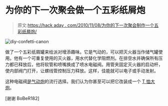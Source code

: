 # 为你的下一次聚会做一个五彩纸屑炮

> 原文:[https://hack aday . com/2010/11/08/为你的下一次聚会制作一个五彩纸屑炮/](https://hackaday.com/2010/11/08/build-a-confetti-cannon-for-your-next-party/)

![](../Images/4874e887ad17be812bb657688f01c2a6.png "diy-confetti-canon")

做了一个五彩纸屑罐来给派对增添趣味。它是气动的，可以把灭火器当作储气罐使用。他有一个可重复使用的灭火器，用水代替化学阻燃剂。在排空水并确保所有压力都已释放后，他将软管和喷嘴换成了喷水电磁阀。用管夹固定灭火器的启动杆，使内部阀门打开，让螺线管控制压力释放。这样，佳能就可以电子或手动发射。

这种电磁阀[是气动炮](http://hackaday.com/2008/02/17/the-2008-shmooball-gun/)的流行选择。我们认为你甚至可以把它改装成一个 [T 恤大炮](http://hackaday.com/2010/10/28/we-knew-we-were-doomed-when-the-t-shirt-cannon-bots-showed-up/)。

[谢谢 BoBeR182]